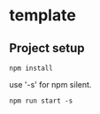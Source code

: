 # template

## Project setup
```
npm install
```

use '-s' for npm silent.
```
npm run start -s
```
